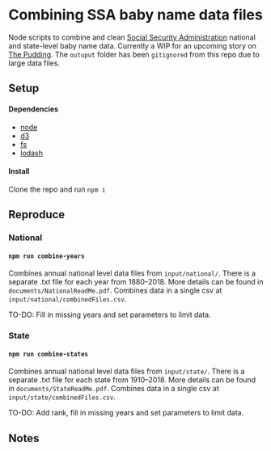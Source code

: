 # Combining SSA baby name data files

Node scripts to combine and clean [Social Security Administration](https://www.ssa.gov/oact/babynames/limits.html) national and state-level baby name data. Currently a WIP for an upcoming story on [The Pudding](https://pudding.cool/). The `outuput` folder has been `gitignored` from this repo due to large data files.

## Setup

#### Dependencies

- [node](https://nodejs.org/en/)
- [d3](https://d3js.org/)
- [fs](https://nodejs.org/api/fs.html)
- [lodash](https://lodash.com/)

#### Install

Clone the repo and run `npm i`

## Reproduce

### National

#### `npm run combine-years`

Combines annual national level data files from `input/national/`. There is a separate .txt file for each year from 1880–2018. More details can be found in `documents/NationalReadMe.pdf`. Combines data in a single csv at `input/national/combinedFiles.csv`.

TO-DO: Fill in missing years and set parameters to limit data.

### State

#### `npm run combine-states`

Combines annual national level data files from `input/state/`. There is a separate .txt file for each state from 1910–2018. More details can be found in `documents/StateReadMe.pdf`. Combines data in a single csv at `input/state/combinedFiles.csv`.

TO-DO: Add rank, fill in missing years and set parameters to limit data.

## Notes
